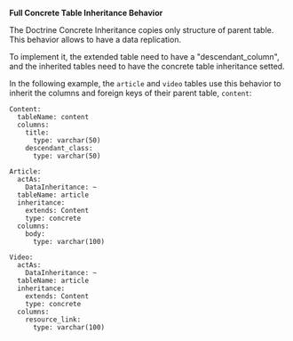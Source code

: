 __Full Concrete Table Inheritance Behavior__

The Doctrine Concrete Inheritance copies only structure of parent table. This behavior allows to have a data replication.

To implement it, the extended table need to have a "descendant_column", and the inherited tables need to have the concrete table inheritance setted.

In the following example, the `article` and `video` tables use this behavior to inherit the columns and foreign keys of their parent table, `content`:

    Content:
      tableName: content
      columns:
        title:
          type: varchar(50)
        descendant_class:
          type: varchar(50)

    Article:
      actAs:
        DataInheritance: ~
      tableName: article
      inheritance:
        extends: Content
        type: concrete
      columns:
        body:
          type: varchar(100)

    Video:
      actAs:
        DataInheritance: ~
      tableName: article
      inheritance:
        extends: Content
        type: concrete
      columns:
        resource_link:
          type: varchar(100)
